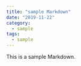 ```yaml
---
title: "sample Markdown"
date: "2019-11-22"
category:
  - sample
tags:
  - sample
---
```

This is a sample Markdown.